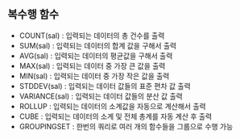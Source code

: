 ## 복수행 함수

- COUNT(sal) : 입력되는 데이터의 총 건수를 출력
- SUM(sal) : 입력되는 데이터의 합계 값을 구해서 출력
- AVG(sal) : 입력되는 데이터의 평균값을 구해서 출력
- MAX(sal) : 입력되는 데이터 중 가장 큰 값을 출력
- MIN(sal) : 입력되는 데이터 중 가장 작은 값을 출력
- STDDEV(sal) : 입력되는 데이터 값들의 표준 편차 값 출력
- VARIANCE(sal) : 입력되는 데이터 값들의 분산 값 출력
- ROLLUP : 입력되는 데이터의 소계값을 자동으로 계산해서 출력
- CUBE : 입력되는 데이터의 소계 및 전체 총계를 자동 계산 후 출력
- GROUPINGSET : 한번의 쿼리로 여러 개의 함수들을 그룹으로 수행 가능